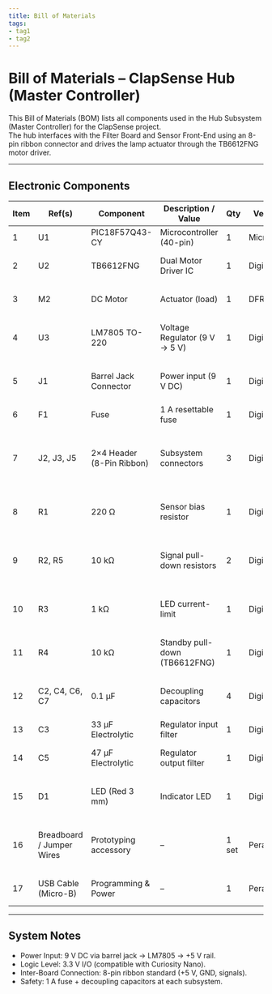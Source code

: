 ```yaml
---
title: Bill of Materials
tags:
- tag1
- tag2
---
```


# Bill of Materials – ClapSense Hub (Master Controller)

This Bill of Materials (BOM) lists all components used in the Hub Subsystem (Master Controller) for the ClapSense project.  
The hub interfaces with the Filter Board and Sensor Front-End using an 8-pin ribbon connector and drives the lamp actuator through the TB6612FNG motor driver.

---

## Electronic Components

| Item | Ref(s) | Component | Description / Value | Qty | Vendor | Part # / Link | Notes |
|------|---------|------------|---------------------|------|---------|-----------------------|-------|
| 1 | U1 | PIC18F57Q43-CY | Microcontroller (40-pin) | 1 | Microchip | [DM164150](https://www.microchipdirect.com/dev-tools/DM164150?allDevTools=true) | Main controller |
| 2 | U2 | TB6612FNG | Dual Motor Driver IC | 1 | Digi-Key | [TB6612FNG](https://www.digikey.com/en/products/detail/toshiba-semiconductor-and-storage/TB6612FNG-C-8-EL/1730070) | Controls lamp actuator |
| 3 | M2 | DC Motor | Actuator (load) | 1 | DFRobot | [FIT0495A](https://www.digikey.com/en/products/detail/dfrobot/FIT0495-A/7087178) | Lamp actuator motor |
| 4 | U3 | LM7805 TO-220 | Voltage Regulator (9 V → 5 V) | 1 | Digi-Key |LM7805CT| Generates +5 V rail (Provided by Peralta) |
| 5 | J1 | Barrel Jack Connector | Power input (9 V DC) | 1 | Digi-Key | PJ-002AH | 9 V adapter input (Provided by Peralta)|
| 6 | F1 | Fuse | 1 A resettable fuse | 1 | Digi-Key | [RXE010](https://www.digikey.com/en/products/detail/littelfuse-inc/RXEF010/5015919) | Power protection |
| 7 | J2, J3, J5 | 2×4 Header (8-Pin Ribbon) | Subsystem connectors | 3 | Digi-Key | M80-6100842 | Connects Hub to other boards (Provided by Peralta) |
| 8 | R1 | 220 Ω | Sensor bias resistor | 1 | Digi-Key | CF14JT220R | Light sensor filter (Provided by Peralta) |
| 9 | R2, R5 | 10 kΩ | Signal pull-down resistors | 2 | Digi-Key | CF14JT10K0 | For CLAP and FILTER inputs (Provided by Peralta) |
| 10 | R3 | 1 kΩ | LED current-limit | 1 | Digi-Key | CF14JT1K00 | RA2 status LED (Provided by Peralta) |
| 11 | R4 | 10 kΩ | Standby pull-down (TB6612FNG) | 1 | Digi-Key | CF14JT10K0 | Motor STBY control (Provided by Peralta) |
| 12 | C2, C4, C6, C7 | 0.1 µF | Decoupling capacitors | 4 | Digi-Key | CL21B104KBCNNNC | Noise suppression (Provided by Peralta) |
| 13 | C3 | 33 µF Electrolytic | Regulator input filter | 1 | Digi-Key | [EEU-FR1V330] (https://www.digikey.com/en/products/detail/panasonic-electronic-components/EEU-FR1V330/2433568) | Power stability |
| 14 | C5 | 47 µF Electrolytic | Regulator output filter | 1 | Digi-Key | [EEU-FR1V470] (https://www.digikey.com/en/products/detail/panasonic-electronic-components/EEU-FR1H470/9921029?gclsrc=aw.ds&gad_source=1&gad_campaignid=17922795960&gbraid=0AAAAADrbLlj2h-acRt6FR1rtV1C0-9vJ5&gclid=Cj0KCQjwmYzIBhC6ARIsAHA3IkRSNUjJ9bi6Rt_rW5wY0YCjNidS_U1EfIxTJpT5dkVRykROFs4YhKUaAp1HEALw_wcB) | Output smoothing |
| 15 | D1 | LED (Red 3 mm) | Indicator LED | 1 | Digi-Key | WP710A10ID | RA2 status indicator (Provided by Peralta) |
| 16 | Breadboard / Jumper Wires | Prototyping accessory | – | 1 set | Peralta | – | For breadboard testing (Provided by Peralta) |
| 17 | USB Cable (Micro-B) | Programming & Power | – | 1 | Peralta | – | For Curiosity Nano |

---

## System Notes
- Power Input: 9 V DC via barrel jack → LM7805 → +5 V rail.  
- Logic Level: 3.3 V I/O (compatible with Curiosity Nano).  
- Inter-Board Connection: 8-pin ribbon standard (+5 V, GND, signals).  
- Safety: 1 A fuse + decoupling capacitors at each subsystem.  
